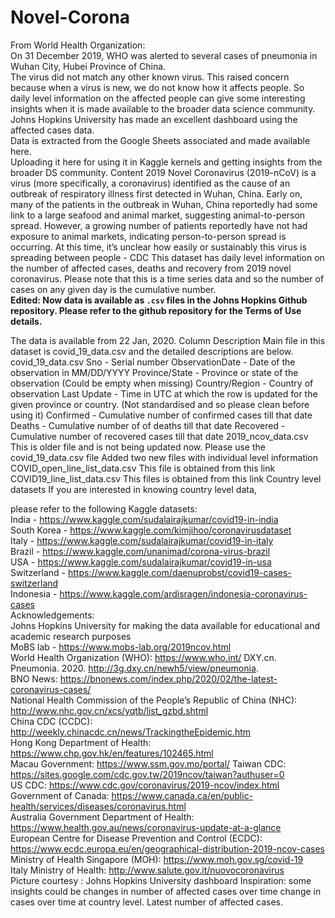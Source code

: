 # Novel-Corona

From World Health Organization:  
On 31 December 2019, WHO was alerted to several cases of pneumonia in Wuhan City, Hubei Province of China.  
The virus did not match any other known virus. This raised concern because when a virus is new, we do not know how it affects people. 
So daily level information on the affected people can give some interesting insights when it is made available to the broader data science community.  Johns Hopkins University has made an excellent dashboard using the affected cases data.  
Data is extracted from the Google Sheets associated and made available here.   
Uploading it here for using it in Kaggle kernels and getting insights from the broader DS community.  Content 2019 Novel Coronavirus (2019-nCoV) is a virus (more specifically, a coronavirus) identified as the cause of an outbreak of respiratory illness first detected in Wuhan, China. Early on, many of the patients in the outbreak in Wuhan, China reportedly had some link to a large seafood and animal market, suggesting animal-to-person spread. However, a growing number of patients reportedly have not had exposure to animal markets, indicating person-to-person spread is occurring. At this time, it’s unclear how easily or sustainably this virus is spreading between people - CDC  This dataset has daily level information on the number of affected cases, deaths and recovery from 2019 novel coronavirus. Please note that this is a time series data and so the number of cases on any given day is the cumulative number.  
**Edited: Now data is available as ``.csv`` files in the Johns Hopkins Github repository. Please refer to the github repository for the Terms of Use details.**

The data is available from 22 Jan, 2020.  Column Description Main file in this dataset is covid_19_data.csv and the detailed descriptions are below.  covid_19_data.csv  Sno - Serial number ObservationDate - Date of the observation in MM/DD/YYYY Province/State - Province or state of the observation (Could be empty when missing) Country/Region - Country of observation Last Update - Time in UTC at which the row is updated for the given province or country. (Not standardised and so please clean before using it) Confirmed - Cumulative number of confirmed cases till that date Deaths - Cumulative number of of deaths till that date Recovered - Cumulative number of recovered cases till that date 2019_ncov_data.csv  This is older file and is not being updated now. Please use the covid_19_data.csv file  Added two new files with individual level information  COVID_open_line_list_data.csv This file is obtained from this link  COVID19_line_list_data.csv This files is obtained from this link  Country level datasets If you are interested in knowing country level data, 

please refer to the following Kaggle datasets:  
India - https://www.kaggle.com/sudalairajkumar/covid19-in-india  
South Korea - https://www.kaggle.com/kimjihoo/coronavirusdataset  
Italy - https://www.kaggle.com/sudalairajkumar/covid19-in-italy  
Brazil - https://www.kaggle.com/unanimad/corona-virus-brazil  
USA - https://www.kaggle.com/sudalairajkumar/covid19-in-usa  
Switzerland - https://www.kaggle.com/daenuprobst/covid19-cases-switzerland  
Indonesia - https://www.kaggle.com/ardisragen/indonesia-coronavirus-cases  
Acknowledgements:  
Johns Hopkins University for making the data available for educational and academic research purposes  
MoBS lab - https://www.mobs-lab.org/2019ncov.html  
World Health Organization (WHO): https://www.who.int/ DXY.cn. Pneumonia. 2020. http://3g.dxy.cn/newh5/view/pneumonia.  
BNO News: https://bnonews.com/index.php/2020/02/the-latest-coronavirus-cases/  
National Health Commission of the People’s Republic of China (NHC): http://www.nhc.gov.cn/xcs/yqtb/list_gzbd.shtml  
China CDC (CCDC): http://weekly.chinacdc.cn/news/TrackingtheEpidemic.htm  
Hong Kong Department of Health: https://www.chp.gov.hk/en/features/102465.html  
Macau Government: https://www.ssm.gov.mo/portal/ Taiwan CDC: https://sites.google.com/cdc.gov.tw/2019ncov/taiwan?authuser=0  
US CDC: https://www.cdc.gov/coronavirus/2019-ncov/index.html  
Government of Canada: https://www.canada.ca/en/public-health/services/diseases/coronavirus.html  
Australia Government Department of Health: https://www.health.gov.au/news/coronavirus-update-at-a-glance  
European Centre for Disease Prevention and Control (ECDC): https://www.ecdc.europa.eu/en/geographical-distribution-2019-ncov-cases  
Ministry of Health Singapore (MOH): https://www.moh.gov.sg/covid-19  
Italy Ministry of Health: http://www.salute.gov.it/nuovocoronavirus  
Picture courtesy : Johns Hopkins University dashboard 
Inspiration: some insights could be changes in number of affected cases over time change in cases over time at country level. Latest number of affected cases.
